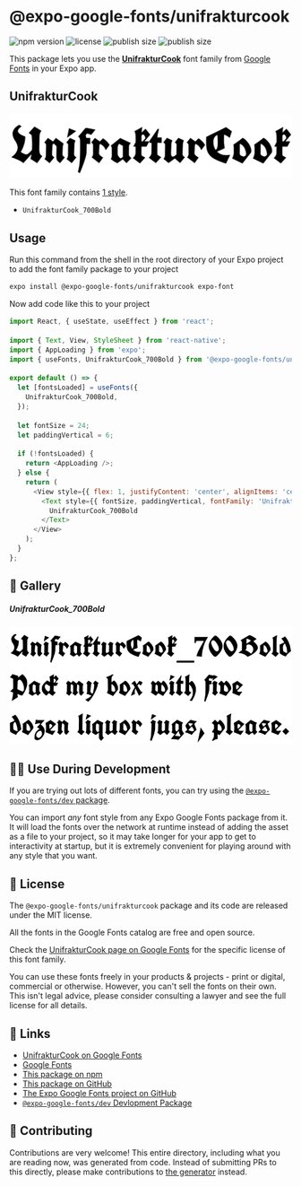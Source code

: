 # @expo-google-fonts/unifrakturcook

![npm version](https://flat.badgen.net/npm/v/@expo-google-fonts/unifrakturcook)
![license](https://flat.badgen.net/github/license/expo/google-fonts)
![publish size](https://flat.badgen.net/packagephobia/install/@expo-google-fonts/unifrakturcook)
![publish size](https://flat.badgen.net/packagephobia/publish/@expo-google-fonts/unifrakturcook)

This package lets you use the [**UnifrakturCook**](https://fonts.google.com/specimen/UnifrakturCook) font family from [Google Fonts](https://fonts.google.com/) in your Expo app.

## UnifrakturCook

![UnifrakturCook](./font-family.png)

This font family contains [1 style](#-gallery).

- `UnifrakturCook_700Bold`

## Usage

Run this command from the shell in the root directory of your Expo project to add the font family package to your project
```sh
expo install @expo-google-fonts/unifrakturcook expo-font
```

Now add code like this to your project
```js
import React, { useState, useEffect } from 'react';

import { Text, View, StyleSheet } from 'react-native';
import { AppLoading } from 'expo';
import { useFonts, UnifrakturCook_700Bold } from '@expo-google-fonts/unifrakturcook';

export default () => {
  let [fontsLoaded] = useFonts({
    UnifrakturCook_700Bold,
  });

  let fontSize = 24;
  let paddingVertical = 6;

  if (!fontsLoaded) {
    return <AppLoading />;
  } else {
    return (
      <View style={{ flex: 1, justifyContent: 'center', alignItems: 'center' }}>
        <Text style={{ fontSize, paddingVertical, fontFamily: 'UnifrakturCook_700Bold' }}>
          UnifrakturCook_700Bold
        </Text>
      </View>
    );
  }
};

```

## 🔡 Gallery

##### UnifrakturCook_700Bold
![UnifrakturCook_700Bold](./UnifrakturCook_700Bold.ttf.png)


## 👩‍💻 Use During Development

If you are trying out lots of different fonts, you can try using the [`@expo-google-fonts/dev` package](https://github.com/expo/google-fonts/tree/master/font-packages/dev#readme).

You can import *any* font style from any Expo Google Fonts package from it. It will load the fonts
over the network at runtime instead of adding the asset as a file to your project, so it may take longer
for your app to get to interactivity at startup, but it is extremely convenient
for playing around with any style that you want.

## 📖 License

The `@expo-google-fonts/unifrakturcook` package and its code are released under the MIT license.

All the fonts in the Google Fonts catalog are free and open source.

Check the [UnifrakturCook page on Google Fonts](https://fonts.google.com/specimen/UnifrakturCook) for the specific license of this font family.

You can use these fonts freely in your products & projects - print or digital, commercial or otherwise. However, you can't sell the fonts on their own. This isn't legal advice, please consider consulting a lawyer and see the full license for all details.

## 🔗 Links

- [UnifrakturCook on Google Fonts](https://fonts.google.com/specimen/UnifrakturCook)
- [Google Fonts](https://fonts.google.com/)
- [This package on npm](https://www.npmjs.com/package/@expo-google-fonts/unifrakturcook)
- [This package on GitHub](https://github.com/expo/google-fonts/tree/master/font-packages/unifrakturcook)
- [The Expo Google Fonts project on GitHub](https://github.com/expo/google-fonts)
- [`@expo-google-fonts/dev` Devlopment Package](https://github.com/expo/google-fonts/tree/master/font-packages/dev)

## 🤝 Contributing

Contributions are very welcome! This entire directory, including what you are reading now, was generated from code. Instead of submitting PRs to this directly, please make contributions to [the generator](https://github.com/expo/google-fonts/tree/master/packages/generator) instead.

